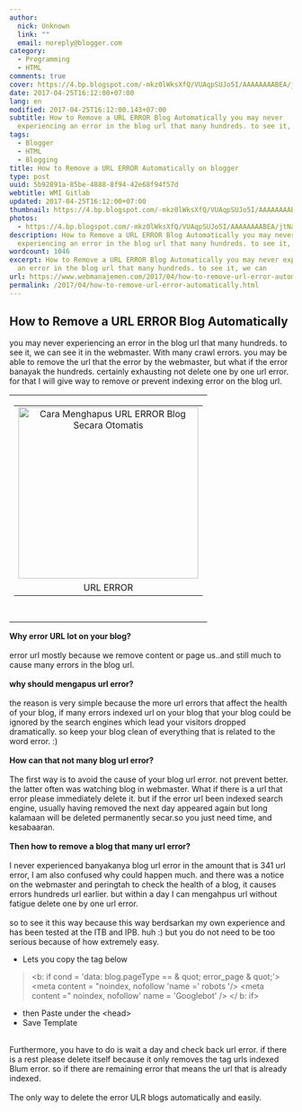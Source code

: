 ```yaml
---
author:
  nick: Unknown
  link: ""
  email: noreply@blogger.com
category:
  - Programming
  - HTML
comments: true
cover: https://4.bp.blogspot.com/-mkz0lWksXfQ/VUAqpSUJo5I/AAAAAAAABEA/jtNaXv7Oiw4/s1600/Cara%2BMenghapus%2BURL%2BERROR%2Bsecara%2Botomatis.png
date: 2017-04-25T16:12:00+07:00
lang: en
modified: 2017-04-25T16:12:00.143+07:00
subtitle: How to Remove a URL ERROR Blog Automatically you may never
  experiencing an error in the blog url that many hundreds. to see it, we can
tags:
  - Blogger
  - HTML
  - Blogging
title: How to Remove a URL ERROR Automatically on blogger
type: post
uuid: 5b92891a-85be-4888-8f94-42e68f94f57d
webtitle: WMI Gitlab
updated: 2017-04-25T16:12:00+07:00
thumbnail: https://4.bp.blogspot.com/-mkz0lWksXfQ/VUAqpSUJo5I/AAAAAAAABEA/jtNaXv7Oiw4/s1600/Cara%2BMenghapus%2BURL%2BERROR%2Bsecara%2Botomatis.png
photos:
  - https://4.bp.blogspot.com/-mkz0lWksXfQ/VUAqpSUJo5I/AAAAAAAABEA/jtNaXv7Oiw4/s1600/Cara%2BMenghapus%2BURL%2BERROR%2Bsecara%2Botomatis.png
description: How to Remove a URL ERROR Blog Automatically you may never
  experiencing an error in the blog url that many hundreds. to see it, we can
wordcount: 1046
excerpt: How to Remove a URL ERROR Blog Automatically you may never experiencing
  an error in the blog url that many hundreds. to see it, we can
url: https://www.webmanajemen.com/2017/04/how-to-remove-url-error-automatically.html
permalink: /2017/04/how-to-remove-url-error-automatically.html
---
```


<div dir="ltr" style="text-align: left;" trbidi="on"><h2> How to Remove a URL ERROR Blog Automatically </h2><div>you may never experiencing an error in the blog url that many hundreds. to  see it, we can see it in the webmaster. With many crawl errors. you may be  able to remove the url that the error by the webmaster, but what if the  error banayak the hundreds. certainly exhausting not delete one by one url  error. for that I will give way to remove or prevent indexing error on the  blog url. </div><div><table align="center" cellpadding="0" cellspacing="0">  <tbody><tr>    <td><table align="center" cellpadding="0" cellspacing="0" class="tr-caption-container" style="margin-left: auto; margin-right: auto; text-align: center;"><tbody><tr><td style="text-align: center;"><img alt="Cara Menghapus URL ERROR Blog Secara Otomatis" border="0" height="305" src="https://4.bp.blogspot.com/-mkz0lWksXfQ/VUAqpSUJo5I/AAAAAAAABEA/jtNaXv7Oiw4/s1600/Cara%2BMenghapus%2BURL%2BERROR%2Bsecara%2Botomatis.png" style="margin-left: auto; margin-right: auto;" title="How to Remove a URL ERROR Blog Automatically" width="320"></td></tr><tr><td class="tr-caption" style="text-align: center;">URL ERROR</td></tr></tbody></table><a href="http://4.bp.blogspot.com/-mkz0lWksXfQ/VUAqpSUJo5I/AAAAAAAABEA/jtNaXv7Oiw4/s1600/Cara%2BMenghapus%2BURL%2BERROR%2Bsecara%2Botomatis.png" rel="noopener noreferer nofollow">            </a>    </td>   </tr><tr>    <td><br></td>   </tr></tbody> </table><strong>Why error URL lot on your blog?</strong> <br><strong>  <br> </strong> error url mostly because we remove content or page us..and still much to  cause many errors in the blog url.  <br><br><strong>why should mengapus url error?</strong> <br><strong>  <br> </strong> the reason is very simple because the more url errors that affect the  health of your blog, if many errors indexed url on your blog that your blog  could be ignored by the search engines which lead your visitors dropped  dramatically. so keep your blog clean of everything that is related to the  word error. :)  <br><br><strong>How can that not many blog url error?</strong> <br><strong>  <br> </strong> The first way is to avoid the cause of your blog url error. not prevent  better. the latter often was watching blog in webmaster. What if there is a  url that error please immediately delete it. but if the error url been  indexed search engine, usually having removed the next day appeared again  but long kalamaan will be deleted permanently secar.so you just need time,  and kesabaaran.  <br><br><strong>Then how to remove a blog that many url error?</strong> <br><strong>  <br> </strong> I never experienced banyakanya blog url error in the amount that is 341 url  error, I am also confused why could happen much. and there was a notice on  the webmaster and peringtah to check the health of a blog, it causes errors  hundreds url earlier. but within a day I can mengahpus url without fatigue  delete one by one url error.  <br><br>so to see it this way because this way berdsarkan my own experience and has  been tested at the ITB and IPB. huh :) but you do not need to be too  serious because of how extremely easy. </div><ul><li>  Lets you copy the tag below  </li></ul><blockquote>&lt;b: if cond = 'data: blog.pageType == &amp; quot; error_page &amp;  quot;'&gt; &lt;meta content = "noindex, nofollow 'name =' robots '/&gt;  &lt;meta content =" noindex, nofollow' name = 'Googlebot' /&gt; &lt;/ b:  if&gt; </blockquote><ul><li>  then Paste under the &lt;head&gt;  </li><li>  Save Template  </li></ul><div><br></div><div><div>Furthermore, you have to do is wait a day and check back url error. if   there is a rest please delete itself because it only removes the tag   urls indexed Blum error. so if there are remaining error that means the   url that is already indexed.  </div><div><br></div><div>The only way to delete the error ULR blogs automatically and easily.  </div></div></div>